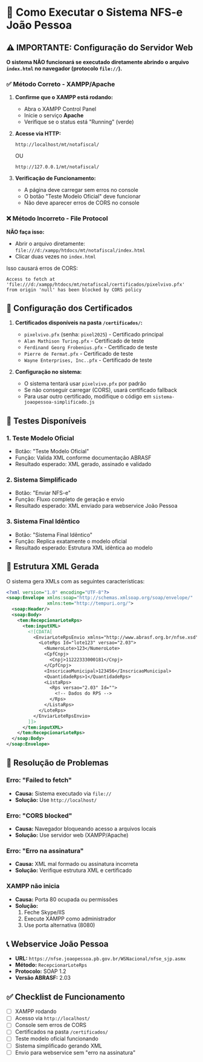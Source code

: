 # 🚀 Como Executar o Sistema NFS-e João Pessoa

## ⚠️ IMPORTANTE: Configuração do Servidor Web

**O sistema NÃO funcionará se executado diretamente abrindo o arquivo `index.html` no navegador (protocolo `file://`).**

### ✅ Método Correto - XAMPP/Apache

1. **Confirme que o XAMPP está rodando:**
   - Abra o XAMPP Control Panel
   - Inicie o serviço **Apache**
   - Verifique se o status está "Running" (verde)

2. **Acesse via HTTP:**
   ```
   http://localhost/mt/notafiscal/
   ```
   OU
   ```
   http://127.0.0.1/mt/notafiscal/
   ```

3. **Verificação de Funcionamento:**
   - A página deve carregar sem erros no console
   - O botão "Teste Modelo Oficial" deve funcionar
   - Não deve aparecer erros de CORS no console

### ❌ Método Incorreto - File Protocol

**NÃO faça isso:**
- Abrir o arquivo diretamente: `file:///d:/xampp/htdocs/mt/notafiscal/index.html`
- Clicar duas vezes no `index.html`

Isso causará erros de CORS:
```
Access to fetch at 'file:///d:/xampp/htdocs/mt/notafiscal/certificados/pixelvivo.pfx' 
from origin 'null' has been blocked by CORS policy
```

## 🔧 Configuração dos Certificados

1. **Certificados disponíveis na pasta `/certificados/`:**
   - `pixelvivo.pfx` (senha: `pixel2025`) - Certificado principal
   - `Alan Mathison Turing.pfx` - Certificado de teste
   - `Ferdinand Georg Frobenius.pfx` - Certificado de teste
   - `Pierre de Fermat.pfx` - Certificado de teste
   - `Wayne Enterprises, Inc..pfx` - Certificado de teste

2. **Configuração no sistema:**
   - O sistema tentará usar `pixelvivo.pfx` por padrão
   - Se não conseguir carregar (CORS), usará certificado fallback
   - Para usar outro certificado, modifique o código em `sistema-joaopessoa-simplificado.js`

## 🧪 Testes Disponíveis

### 1. Teste Modelo Oficial
- Botão: "Teste Modelo Oficial"
- Função: Valida XML conforme documentação ABRASF
- Resultado esperado: XML gerado, assinado e validado

### 2. Sistema Simplificado
- Botão: "Enviar NFS-e"
- Função: Fluxo completo de geração e envio
- Resultado esperado: XML enviado para webservice João Pessoa

### 3. Sistema Final Idêntico
- Botão: "Sistema Final Idêntico"
- Função: Replica exatamente o modelo oficial
- Resultado esperado: Estrutura XML idêntica ao modelo

## 📝 Estrutura XML Gerada

O sistema gera XMLs com as seguintes características:

```xml
<?xml version="1.0" encoding="UTF-8"?>
<soap:Envelope xmlns:soap="http://schemas.xmlsoap.org/soap/envelope/"
               xmlns:tem="http://tempuri.org/">
  <soap:Header/>
  <soap:Body>
    <tem:RecepcionarLoteRps>
      <tem:inputXML>
        <![CDATA[
          <EnviarLoteRpsEnvio xmlns="http://www.abrasf.org.br/nfse.xsd" versao="2.03">
            <LoteRps Id="lote123" versao="2.03">
              <NumeroLote>123</NumeroLote>
              <CpfCnpj>
                <Cnpj>11222333000181</Cnpj>
              </CpfCnpj>
              <InscricaoMunicipal>123456</InscricaoMunicipal>
              <QuantidadeRps>1</QuantidadeRps>
              <ListaRps>
                <Rps versao="2.03" Id="">
                  <!-- Dados do RPS -->
                </Rps>
              </ListaRps>
            </LoteRps>
          </EnviarLoteRpsEnvio>
        ]]>
      </tem:inputXML>
    </tem:RecepcionarLoteRps>
  </soap:Body>
</soap:Envelope>
```

## 🐛 Resolução de Problemas

### Erro: "Failed to fetch"
- **Causa:** Sistema executado via `file://`
- **Solução:** Use `http://localhost/`

### Erro: "CORS blocked"
- **Causa:** Navegador bloqueando acesso a arquivos locais
- **Solução:** Use servidor web (XAMPP/Apache)

### Erro: "Erro na assinatura"
- **Causa:** XML mal formado ou assinatura incorreta
- **Solução:** Verifique estrutura XML e certificado

### XAMPP não inicia
- **Causa:** Porta 80 ocupada ou permissões
- **Solução:** 
  1. Feche Skype/IIS
  2. Execute XAMPP como administrador
  3. Use porta alternativa (8080)

## 📞 Webservice João Pessoa

- **URL:** `https://nfse.joaopessoa.pb.gov.br/WSNacional/nfse_sjp.asmx`
- **Método:** `RecepcionarLoteRps`
- **Protocolo:** SOAP 1.2
- **Versão ABRASF:** 2.03

## ✅ Checklist de Funcionamento

- [ ] XAMPP rodando
- [ ] Acesso via `http://localhost/`
- [ ] Console sem erros de CORS
- [ ] Certificados na pasta `/certificados/`
- [ ] Teste modelo oficial funcionando
- [ ] Sistema simplificado gerando XML
- [ ] Envio para webservice sem "erro na assinatura"
